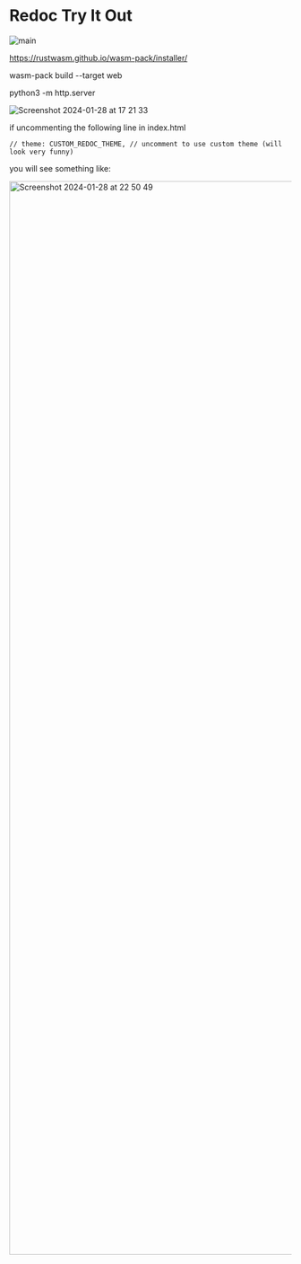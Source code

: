 # Redoc Try It Out

![main](https://github.com/CommunityExtensions/redoc-try-it-out-rust/actions/workflows/rust.yml/badge.svg?branch=main)

https://rustwasm.github.io/wasm-pack/installer/

wasm-pack build --target web

python3 -m http.server 

![Screenshot 2024-01-28 at 17 21 33](https://github.com/CommunityExtensions/redoc-try-it-out-rust/assets/404102/a0784750-1243-48de-a722-3286800f5658)

if uncommenting the following line in index.html

`// theme: CUSTOM_REDOC_THEME, // uncomment to use custom theme (will look very funny)`

you will see something like:

<img width="1912" alt="Screenshot 2024-01-28 at 22 50 49" src="https://github.com/CommunityExtensions/redoc-try-it-out-rust/assets/404102/510f071a-da4c-4856-b4bf-67c644c02e81">
